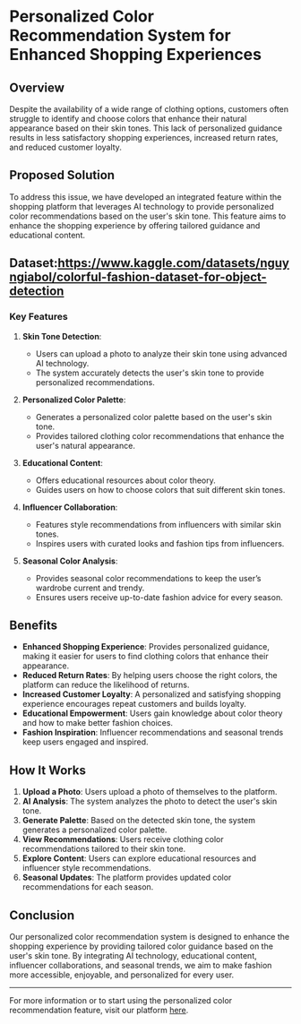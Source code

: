 # Personalized Color Recommendation System for Enhanced Shopping Experiences

## Overview

Despite the availability of a wide range of clothing options, customers often struggle to identify and choose colors that enhance their natural appearance based on their skin tones. This lack of personalized guidance results in less satisfactory shopping experiences, increased return rates, and reduced customer loyalty.

## Proposed Solution

To address this issue, we have developed an integrated feature within the shopping platform that leverages AI technology to provide personalized color recommendations based on the user's skin tone. This feature aims to enhance the shopping experience by offering tailored guidance and educational content.

## Dataset:https://www.kaggle.com/datasets/nguyngiabol/colorful-fashion-dataset-for-object-detection
### Key Features

1. **Skin Tone Detection**:
    - Users can upload a photo to analyze their skin tone using advanced AI technology.
    - The system accurately detects the user's skin tone to provide personalized recommendations.

2. **Personalized Color Palette**:
    - Generates a personalized color palette based on the user's skin tone.
    - Provides tailored clothing color recommendations that enhance the user's natural appearance.

3. **Educational Content**:
    - Offers educational resources about color theory.
    - Guides users on how to choose colors that suit different skin tones.

4. **Influencer Collaboration**:
    - Features style recommendations from influencers with similar skin tones.
    - Inspires users with curated looks and fashion tips from influencers.

5. **Seasonal Color Analysis**:
    - Provides seasonal color recommendations to keep the user’s wardrobe current and trendy.
    - Ensures users receive up-to-date fashion advice for every season.

## Benefits

- **Enhanced Shopping Experience**: Provides personalized guidance, making it easier for users to find clothing colors that enhance their appearance.
- **Reduced Return Rates**: By helping users choose the right colors, the platform can reduce the likelihood of returns.
- **Increased Customer Loyalty**: A personalized and satisfying shopping experience encourages repeat customers and builds loyalty.
- **Educational Empowerment**: Users gain knowledge about color theory and how to make better fashion choices.
- **Fashion Inspiration**: Influencer recommendations and seasonal trends keep users engaged and inspired.

## How It Works

1. **Upload a Photo**: Users upload a photo of themselves to the platform.
2. **AI Analysis**: The system analyzes the photo to detect the user's skin tone.
3. **Generate Palette**: Based on the detected skin tone, the system generates a personalized color palette.
4. **View Recommendations**: Users receive clothing color recommendations tailored to their skin tone.
5. **Explore Content**: Users can explore educational resources and influencer style recommendations.
6. **Seasonal Updates**: The platform provides updated color recommendations for each season.

## Conclusion

Our personalized color recommendation system is designed to enhance the shopping experience by providing tailored color guidance based on the user's skin tone. By integrating AI technology, educational content, influencer collaborations, and seasonal trends, we aim to make fashion more accessible, enjoyable, and personalized for every user.

---

For more information or to start using the personalized color recommendation feature, visit our platform [here](#).
